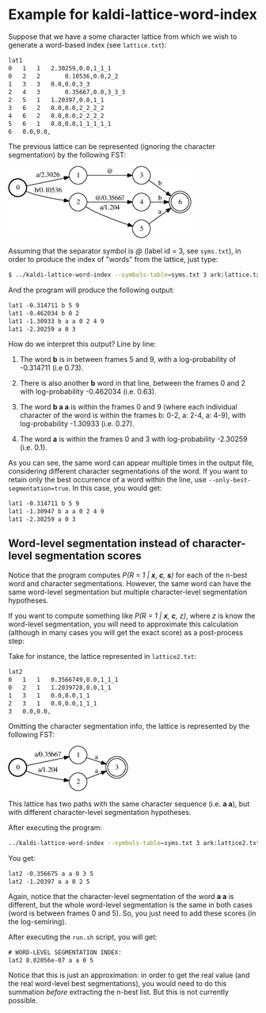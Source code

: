 # Example for kaldi-lattice-word-index

Suppose that we have a some character lattice from which we wish to generate
a word-based index (see `lattice.txt`):

```
lat1
0	1	1	2.30259,0.0,1_1_1
0	2	2       0.10536,0.0,2_2
1	3	3	0.0,0.0,3_3
2	4	3       0.35667,0.0,3_3_3
2	5	1	1.20397,0.0,1_1
3	6	2	0.0,0.0,2_2_2_2
4	6	2	0.0,0.0,2_2_2_2
5	6	1	0.0,0.0,1_1_1_1_1
6	0.0,0.0,
```

The previous lattice can be represented (ignoring the character segmentation)
by the following FST:

![Exemplar lattice seen as a FST](fst.png)

Assuming that the separator symbol is *@* (label id = 3, see `syms.txt`),
in order to produce the index of "words" from the lattice, just type:

```bash
$ ../kaldi-lattice-word-index --symbols-table=syms.txt 3 ark:lattice.txt
```

And the program will produce the following output:

```
lat1 -0.314711 b 5 9
lat1 -0.462034 b 0 2
lat1 -1.30933 b a a 0 2 4 9
lat1 -2.30259 a 0 3
```

How do we interpret this output? Line by line:

1. The word **b** is in between frames 5 and 9, with a log-probability of
-0.314711 (i.e 0.73).

2. There is also another **b** word in that line, between the frames 0 and 2
with log-probability -0.462034 (i.e. 0.63).

3. The word **b a a** is within the frames 0 and 9 (where each individual
character of the word is within the frames b: 0-2, a: 2-4, a: 4-9), with
log-probability -1.30933 (i.e. 0.27).

4. The word **a** is within the frames 0 and 3 with log-probability -2.30259
(i.e. 0.1).

As you can see, the same word can appear multiple times in the output file,
considering different character segmentations of the word. If you want to
retain only the best occurrence of a word within the line, use
`--only-best-segmentation=true`. In this case, you would get:

```
lat1 -0.314711 b 5 9
lat1 -1.30947 b a a 0 2 4 9
lat1 -2.30259 a 0 3
```

## Word-level segmentation instead of character-level segmentation scores

Notice that the program computes _P(R = 1 | **x**, **c**, **s**)_ for each
of the n-best word and character segmentations. However, the same word
can have the same word-level segmentation but multiple character-level
segmentation hypotheses.

If you want to compute something like _P(R = 1 | **x**, **c**, z)_, where
_z_ is know the word-level segmentation, you will need to approximate this
calculation (although in many cases you will get the exact score) as a
post-process step:

Take for instance, the lattice represented in `lattice2.txt`:

```
lat2
0	1	1	0.3566749,0.0,1_1_1
0	2	1	1.2039728,0.0,1_1
1	3	1	0.0,0.0,1_1
2	3	1	0.0,0.0,1_1_1
3	0.0,0.0,
```

Omitting the character segmentation info, the lattice is represented by the
following FST:

![Exemplar lattice 2 seen as a FST](fst2.png)

This lattice has two paths with the same character sequence (i.e. **a a**),
but with different character-level segmentation hypotheses.

After executing the program:

```bash
../kaldi-lattice-word-index --symbols-table=syms.txt 3 ark:lattice2.txt
```

You get:

```
lat2 -0.356675 a a 0 3 5
lat2 -1.20397 a a 0 2 5
```

Again, notice that the character-level segmentation of the word **a a** is
different, but the whole word-level segmentation is the same in both cases
(word is between frames 0 and 5). So, you just need to add these scores
(in the log-semiring).

After executing the `run.sh` script, you will get:

```
# WORD-LEVEL SEGMENTATION INDEX:
lat2 8.02056e-07 a a 0 5
```

Notice that this is just an approximation: in order to get the real value
(and the real word-level best segmentations), you would need to do this
summation *before* extracting the n-best list. But this is not currently
possible.
